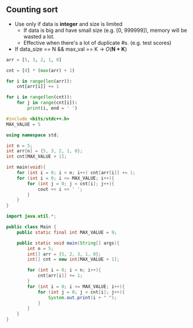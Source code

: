 ## Counting sort

- Use only if data is __integer__  and size is limited
  - If data is big and have small size (e.g. [0, 999999]), memory will be wasted a lot.
  - Effective when there's a lot of duplicate #s. (e.g. test scores)
- If data_size == N && max_val == K  -> _O_(__N + K__)

``` python
arr = [5, 3, 2, 1, 0]

cnt = [0] * (max(arr) + 1)

for i in range(len(arr)):
    cnt[arr[i]] += 1

for i in range(len(cnt)):
    for j in range(cnt[i]):
        print(i, end = ' ')
```

``` cpp
#include <bits/stdc++.h>
MAX_VALUE = 5

using namespace std;

int n = 5;
int arr[n] = {5, 3, 2, 1, 0};
int cnt[MAX_VALUE + 1];

int main(void){
    for (int i = 0; i < n; i++) cnt[arr[i]] += 1;
    for (int i = 0; i <= MAX_VALUE; i++){
        for (int j = 0; j < cnt[i]; j++){
            cout << i << ' ';
        }
    }
}
```

``` java
import java.util.*;

public class Main {
    public static final int MAX_VALUE = 9;

    public static void main(String[] args){
        int n = 5;
        int[] arr = {5, 2, 3, 1, 0};
        int[] cnt = new int[MAX_VALUE + 1];

        for (int i = 0; i < n; i++){
            cnt[arr[i]] += 1;
        }
        for (int i = 0; i <= MAX_VALUE; i++){
            for (int j = 0; j < cnt[i]; j++){
                System.out.print(i + " ");
            }
        }
    }
}
```